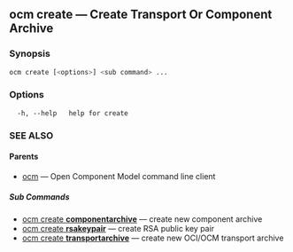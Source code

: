 ## ocm create &mdash; Create Transport Or Component Archive

### Synopsis

```sh
ocm create [<options>] <sub command> ...
```

### Options

```
  -h, --help   help for create
```

### SEE ALSO

#### Parents

* [ocm](ocm.md)	 &mdash; Open Component Model command line client


##### Sub Commands

* [ocm create <b>componentarchive</b>](ocm_create_componentarchive.md)	 &mdash; create new component archive
* [ocm create <b>rsakeypair</b>](ocm_create_rsakeypair.md)	 &mdash; create RSA public key pair
* [ocm create <b>transportarchive</b>](ocm_create_transportarchive.md)	 &mdash; create new OCI/OCM transport  archive

